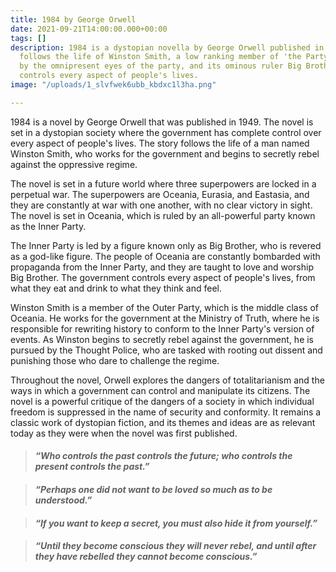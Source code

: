 ```yaml
---
title: 1984 by George Orwell
date: 2021-09-21T14:00:00.000+00:00
tags: []
description: 1984 is a dystopian novella by George Orwell published in 1949, which
  follows the life of Winston Smith, a low ranking member of 'the Party', who is frustrated
  by the omnipresent eyes of the party, and its ominous ruler Big Brother. 'Big Brother'
  controls every aspect of people's lives.
image: "/uploads/1_slvfwek6ubb_kbdxc1l3ha.png"

---
```

1984 is a novel by George Orwell that was published in 1949. The novel is set in a dystopian society where the government has complete control over every aspect of people's lives. The story follows the life of a man named Winston Smith, who works for the government and begins to secretly rebel against the oppressive regime.

The novel is set in a future world where three superpowers are locked in a perpetual war. The superpowers are Oceania, Eurasia, and Eastasia, and they are constantly at war with one another, with no clear victory in sight. The novel is set in Oceania, which is ruled by an all-powerful party known as the Inner Party.

The Inner Party is led by a figure known only as Big Brother, who is revered as a god-like figure. The people of Oceania are constantly bombarded with propaganda from the Inner Party, and they are taught to love and worship Big Brother. The government controls every aspect of people's lives, from what they eat and drink to what they think and feel.

Winston Smith is a member of the Outer Party, which is the middle class of Oceania. He works for the government at the Ministry of Truth, where he is responsible for rewriting history to conform to the Inner Party's version of events. As Winston begins to secretly rebel against the government, he is pursued by the Thought Police, who are tasked with rooting out dissent and punishing those who dare to challenge the regime.

Throughout the novel, Orwell explores the dangers of totalitarianism and the ways in which a government can control and manipulate its citizens. The novel is a powerful critique of the dangers of a society in which individual freedom is suppressed in the name of security and conformity. It remains a classic work of dystopian fiction, and its themes and ideas are as relevant today as they were when the novel was first published.

> #### _“Who controls the past controls the future; who controls the present controls the past.”_

> #### _“Perhaps one did not want to be loved so much as to be understood.”_

> #### _“If you want to keep a secret, you must also hide it from yourself.”_

> #### _“Until they become conscious they will never rebel, and until after they have rebelled they cannot become conscious.”_